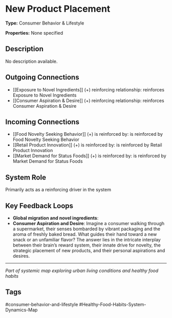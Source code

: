 # New Product Placement

**Type:** Consumer Behavior & Lifestyle

**Properties:** None specified

## Description
No description available.

## Outgoing Connections
- [[Exposure to Novel Ingredients]] (+) reinforcing relationship: reinforces Exposure to Novel Ingredients
- [[Consumer Aspiration & Desire]] (+) reinforcing relationship: reinforces Consumer Aspiration & Desire

## Incoming Connections
- [[Food Novelty Seeking Behavior]] (+) is reinforced by: is reinforced by Food Novelty Seeking Behavior
- [[Retail Product Innovation]] (+) is reinforced by: is reinforced by Retail Product Innovation
- [[Market Demand for Status Foods]] (+) is reinforced by: is reinforced by Market Demand for Status Foods

## System Role
Primarily acts as a reinforcing driver in the system

## Key Feedback Loops
- **Global migration and novel ingredients**: 
- **Consumer Aspiration and Desire**: Imagine a consumer walking through a supermarket, their senses bombarded by vibrant packaging and the aroma of freshly baked bread. What guides their hand toward a new snack or an unfamiliar flavor? The answer lies in the intricate interplay between their brain’s reward system, their innate drive for novelty, the strategic placement of new products, and their personal aspirations and desires.

---
*Part of systemic map exploring urban living conditions and healthy food habits*

## Tags
#consumer-behavior-and-lifestyle #Healthy-Food-Habits-System-Dynamics-Map
